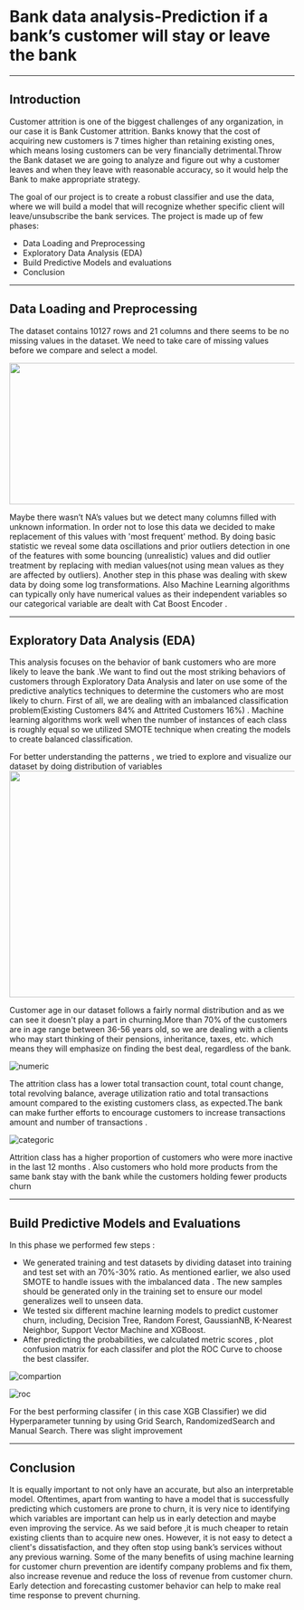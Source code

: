 # Bank data analysis-Prediction if a bank’s customer will stay or leave the bank
----
## Introduction
Customer attrition is one of the biggest challenges of any organization, in our case it is Bank Customer attrition. Banks knowy that the cost of acquiring new customers is 7 times higher than retaining existing ones, which means losing customers can be very financially detrimental.Throw the Bank dataset we are going to analyze and figure out why a customer leaves and when they leave with reasonable accuracy, so it would help the Bank to make appropriate strategy.

The goal of our project is to create a robust classifier and use the data, where we will build a model that will recognize whether specific client will leave/unsubscribe the bank services. The project is made up of few phases:
  * Data Loading and Preprocessing
  * Exploratory Data Analysis (EDA)
  * Build Predictive Models and evaluations
  * Conclusion
----
## Data Loading and Preprocessing
The dataset contains 10127 rows and 21 columns and there seems to be no missing values in the dataset. We need to take care of missing values before we compare and select a model.

 <img src="https://user-images.githubusercontent.com/81990864/115435526-39eae480-a20a-11eb-9b70-81586c43b819.jpg" width="700" height="250">

Maybe there wasn’t NA’s values but we detect many columns  filled with unknown information. In order not to lose this data we decided to  make replacement of this values with 'most frequent' method. By doing basic statistic we reveal some data oscillations and prior outliers detection in one of the features with some bouncing (unrealistic) values and did outlier treatment by replacing  with median values(not using mean values as they are affected by outliers). Another step  in this phase  was dealing with skew data by doing some log transformations.
Also Machine Learning algorithms can typically only have numerical values as their independent variables so our categorical variable are dealt with Cat Boost Encoder .

----
## Exploratory Data Analysis (EDA)

This analysis focuses on the behavior of bank customers who are more likely to leave the bank .We want to find out the most striking behaviors of customers through Exploratory Data Analysis and later on use some of the predictive analytics techniques to determine the customers who are most likely to churn.
First of all, we are dealing with an imbalanced classification problem(Existing Customers 84% and Attrited Customers 16%) . Machine learning algorithms work well when the number of instances of each class is roughly equal so we utilized  SMOTE technique when creating the models to create balanced classification. 


For better understanding  the patterns , we tried to explore and visualize our dataset by doing distribution of variables
 <img src="https://user-images.githubusercontent.com/81990864/115442389-3ce9d300-a212-11eb-8f4e-832a0d6c9ae2.jpg" align="center" width="700" height="400">

Customer age in our dataset follows a fairly normal distribution and as we can see it doesn't play a part in churning.More than 70% of the customers are in age range between 36-56 years old, so we are dealing with a clients who may start thinking of their pensions, inheritance, taxes, etc. which means they will emphasize on finding the best deal, regardless of the bank.

![numeric](https://user-images.githubusercontent.com/81990864/115446197-2003ce80-a217-11eb-9a7f-af4f50482b60.jpg)

The attrition class has a lower total transaction count, total count change, total revolving balance, average utilization ratio and total transactions amount compared to the existing customers class, as expected.The bank can make further efforts  to  encourage customers  to increase  transactions amount and  number of transactions .

![categoric](https://user-images.githubusercontent.com/81990864/115446953-33fc0000-a218-11eb-82d8-48537cc1b303.jpg)

Attrition class has a higher proportion of  customers who  were more inactive in the last 12 months . Also customers who hold more products from the same bank stay with the bank while the customers holding fewer products churn

----

## Build Predictive Models and Evaluations
In this phase we performed few steps :
* We generated training and test datasets by dividing dataset into training and test set with an 70%-30% ratio. As mentioned earlier, we also used SMOTE to handle issues with the imbalanced data . The new samples should be generated only in the training set to ensure our model generalizes well to unseen data.
* We tested six different machine learning models to predict customer churn, including, Decision Tree, Random Forest, GaussianNB, K-Nearest Neighbor, Support Vector Machine and XGBoost.
*  After predicting the probabilities, we calculated metric scores , plot confusion matrix  for each classifer and plot the ROC Curve to choose the best classifer.

![compartion](https://user-images.githubusercontent.com/81990864/115448344-e7192900-a219-11eb-8c73-ba89cec54d1b.jpg)

![roc](https://user-images.githubusercontent.com/81990864/115448357-ec767380-a219-11eb-95f5-ca3c39ff60a6.jpg)

For the best performing classifer ( in this case XGB Classifier) we did Hyperparameter  tunning by using  Grid Search, RandomizedSearch  and Manual Search. There was  slight improvement 

----
## Conclusion

It is equally important to not only have an accurate, but also an interpretable model. Oftentimes, apart from wanting to have a model that is successfully predicting which customers are prone to churn, it is very  nice to identifying which variables are important can help us in early detection and maybe even improving the service. As we said before ,it is much cheaper to retain existing clients than to acquire new ones.
However, it is not easy to detect a client's dissatisfaction, and they often stop using  bank’s  services without any previous warning. Some of the many benefits of using machine learning for customer churn prevention are identify company problems and fix them, also increase revenue and reduce the loss of revenue from customer churn. Early detection and forecasting customer behavior can help to make real time response to prevent churning. 

